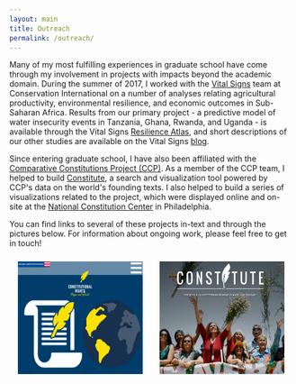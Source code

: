 ```yaml
---
layout: main
title: Outreach
permalink: /outreach/
---
```

<style>
.wrapper-local {
  display: flex;
  justify-content: center;
}
.left {
  float:center;
  margin-top: 10px;
  margin-right: 15px;
  margin-left: 15px;
  align-content: center;
  text-align: center;
  order: 1;
}
.right {
  display: flex;
  float:center;
  flex-direction: column;
  align-content: center;
  margin-top: 10px;
  margin-right: 15px;
  margin-left: 15px;
  text-align: center;
  order: 2;
}
@media screen and (max-width: 400px) {
    .wrapper-local {
       display: inline;
    }
    .left{
	float:center;
    }
    .right{
	float:center;
    }
}

</style>
<p>Many of my most fulfilling experiences in graduate school have come through my involvement in projects with impacts beyond the academic domain. During the summer of 2017, I worked with the <a href="http://vitalsigns.org/" target="_blank">Vital Signs</a> team at Conservation International on a number of analyses relating agricultural productivity, environmental resilience, and economic outcomes in Sub-Saharan Africa. Results from our primary project - a predictive model of water insecurity events in Tanzania, Ghana, Rwanda, and Uganda - is available through the Vital Signs <a href="https://dssg.resilienceatlas.org/map" target="_blank">Resilience Atlas</a>, and short descriptions of our other studies are available on the Vital Signs <a href="http://vitalsigns.org/blog/are-effects-extension-services-crop-productivity-moderated-farmers-education-attainment-results" target="_blank">blog</a>. 

<p>Since entering graduate school, I have also been affiliated with the <a href="http://www.comparativeconstitutionsproject.org/" target="_blank">Comparative Constitutions Project (CCP)</a>. As a member of the CCP team, I helped to build <a href="https://www.constituteproject.org/" target="_blank">Constitute</a>, a search and visualization tool powered by CCP's data on the world's founding texts. I also helped to build a series of visualizations related to the project, which were displayed online and on-site at the <a href="http://billofrights.constitutioncenter.org/rights-interactive/constitutional-rights-origins-and-travels/" target="_blank">National Constitution Center</a> in Philadelphia.</p>

<p>You can find links to several of these projects in-text and through the pictures below. For information about ongoing work, please feel free to get in touch!</p>

<div class="wrapper-local">
  <div class="right">
    <a href="https://www.constituteproject.org/" target="_blank"><img src="/_includes/constitute.png" height="200"></a> 
  </div>
  <div class="left">
    <a href="http://billofrights.constitutioncenter.org/rights-interactive/constitutional-rights-origins-and-travels/" target="_blank"><img src="/_includes/ncc.png" height="200"></a>
  </div>   
</div>
